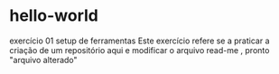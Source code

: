 # hello-world
exercício 01 setup de ferramentas
Este exercício refere se a praticar a criação de um repositório aqui e modificar o arquivo read-me , pronto "arquivo alterado"
